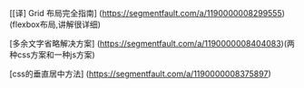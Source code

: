 

[[译] Grid 布局完全指南]
(https://segmentfault.com/a/1190000008299555)(flexbox布局,讲解很详细)

[多余文字省略解决方案]
(https://segmentfault.com/a/1190000008404083)(两种css方案和一种js方案)

[css的垂直居中方法]
(https://segmentfault.com/a/1190000008375897)
